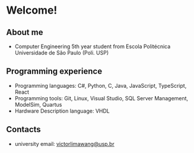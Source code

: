 # Welcome!
## About me
- Computer Engineering 5th year student from Escola Politécnica Universidade de São Paulo (Poli. USP)

## Programming experience
- Programming languages: C#, Python, C, Java, JavaScript, TypeScript, React
- Programming tools: Git, Linux, Visual Studio, SQL Server Management, ModelSim, Quartus
- Hardware Description language: VHDL
## Contacts
- university email: victorlimawang@usp.br

